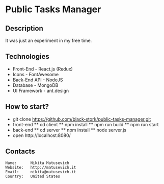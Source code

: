 # Public Tasks Manager

## Description
It was just an experiment in my free time.

## Technologies
* Front-End - React.js (Redux)
* Icons - FontAwesome
* Back-End API - NodeJS
* Database - MongoDB
* UI Framework - ant.design

## How to start?
* git clone https://github.com/black-stork/public-tasks-manager.git
* front-end
** cd client
** npm install
** npm run build
** npm run start
* back-end
** cd server
** npm install
** node server.js 
* open http://localhost:8080/

## Contacts
```
Name:      Nikita Matusevich
Website:   http://matusevich.it
Email:     nikita@matusevich.it
Country:   United States
```